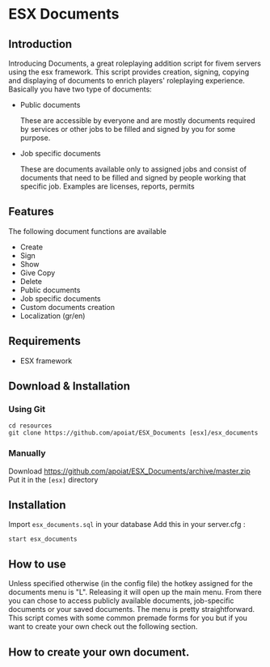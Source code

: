 # ESX Documents


## Introduction
Introducing Documents, a great roleplaying addition script for fivem servers using the esx framework. This script provides creation, signing, copying and displaying of documents to enrich players' roleplaying experience. Basically you have two type of documents:
* Public documents

  These are accessible by everyone and are mostly documents required by services or other jobs to be filled and signed by you for some purpose.
  
* Job specific documents

  These are documents available only to assigned jobs and consist of documents that need to be filled and signed by people working that specific job. Examples are licenses, reports, permits 

## Features
The following document functions are available
* Create
* Sign
* Show
* Give Copy
* Delete
* Public documents
* Job specific documents
* Custom documents creation
* Localization (gr/en)
  
## Requirements
* ESX framework

## Download & Installation

### Using Git
```
cd resources
git clone https://github.com/apoiat/ESX_Documents [esx]/esx_documents
```

### Manually
Download https://github.com/apoiat/ESX_Documents/archive/master.zip
Put it in the `[esx]` directory

## Installation
Import `esx_documents.sql` in your database
Add this in your server.cfg :

```
start esx_documents
```

## How to use
Unless specified otherwise (in the config file) the hotkey assigned for the documents menu is "L". Releasing it will open up the main menu. From there you can chose to access publicly available documents, job-specific documents or your saved documents. The menu is pretty straightforward. This script comes with some common premade forms for you but if you want to create your own check out the following section.

## How to create your own document.
